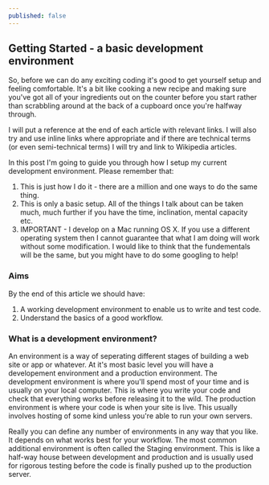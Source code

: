```yaml
---
published: false
---
```


## Getting Started - a basic development environment

So, before we can do any exciting coding it's good to get yourself setup and feeling comfortable. It's a bit like cooking a new recipe and making sure you've got all of your ingredients out on the counter before you start rather than scrabbling around at the back of a cupboard once you're halfway through.

I will put a reference at the end of each article with relevant links. I will also try and use inline links where appropriate and if there are technical terms (or even semi-technical terms) I will try and link to Wikipedia articles.

In this post I'm going to guide you through how I setup my current development environment. Please remember that:
1. This is just how I do it - there are a million and one ways to do the same thing.
2. This is only a basic setup. All of the things I talk about can be taken much, much further if you have the time, inclination, mental capacity etc.
3. IMPORTANT - I develop on a Mac running OS X. If you use a different operating system then I cannot guarantee that what I am doing will work without some modification. I would like to think that the fundementals will be the same, but you might have to do some googling to help!

### Aims

By the end of this article we should have:
1. A working development environment to enable us to write and test code.
2. Understand the basics of a good workflow.

### What is a development environment?

An environment is a way of seperating different stages of building a web site or app or whatever. At it's most basic level you will have a developement environment and a production environment. The development environment is where you'll spend most of your time and is usually on your local computer. This is where you write your code and check that everything works before releasing it to the wild. The production environment is where your code is when your site is live. This usually involves hosting of some kind unless you're able to run your own servers. 

Really you can define any number of environments in any way that you like. It depends on what works best for your workflow. The most common additional environment is often called the Staging environment. This is like a half-way house between development and production and is usually used for rigorous testing before the code is finally pushed up to the production server.











